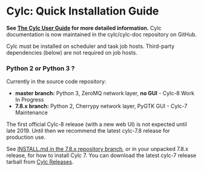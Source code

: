 # Cylc: Quick Installation Guide

**See [The Cylc User Guide](https://cylc.github.io/documentation.html) for
more detailed information.**  Cylc documentation is now maintained in the
cylc/cylc-doc repository on GitHub.

Cylc must be installed on scheduler and task job hosts. Third-party
dependencies (below) are not required on job hosts.

### Python 2 or Python 3 ?

Currently in the source code repository:
- **master branch:** Python 3, ZeroMQ network layer, **no GUI** - Cylc-8 Work In Progress
- **7.8.x branch:** Python 2, Cherrypy network layer, PyGTK GUI - Cylc-7 Maintenance

The first official Cylc-8 release (with a new web UI) is not expected until late 2019.
Until then we recommend the latest cylc-7.8 release for production use.

See [INSTALL.md in the 7.8.x repository branch](https://github.com/cylc/cylc-flow/blob/7.8.x/INSTALL.md), or in your unpacked 7.8.x
release, for how to install Cylc 7. You can download the latest cylc-7 release
tarball from [Cylc Releases](https://github.com/cylc/cylc-flow/releases).
